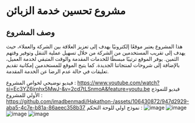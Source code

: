 # مشروع تحسين خدمة الزبائن

## وصف المشروع
هذا المشروع يعتبر موقعًا إلكترونيًا يهدف إلى تعزيز العلاقة بين الشركة والعملاء، حيث يهدف إلى تقريب المستخدمين من الشركة من خلال تسهيل عملية التنقل وتوفير وقتهم الثمين. يوفر الموقع ترتيبًا مبسطًا للخدمات المقدمة والوقت المتبقي لخدمة العميل، بالإضافة إلى شروحات لمنتجاتنا الجديدة. كما يتيح الموقع للمستخدمين إمكانية تقديم تعليقات في حالة عدم الرضا عن الخدمة المقدمة.

فيديو نوضيحي لخواص المشروع : https://www.youtube.com/watch?si=Ec3YZ6irnhx5MwJ-&v=2cd7tLSnmoA&feature=youtu.be
فيديو للنموذج الأولي للمشروع :
https://github.com/imadbenmadi/Hakathon-/assets/106430872/947d2929-aba5-4c7e-b81a-86aeec358b37
نموذج اولي للوحة التحكم :
![image](https://github.com/imadbenmadi/Hakathon-/assets/106430872/51eee9fa-d5f7-49b9-9dfb-9cd686ea823f)
![image](https://github.com/imadbenmadi/Hakathon-/assets/106430872/c2a11528-646d-43bf-b259-dd623cd79ae2)
![image](https://github.com/imadbenmadi/Hakathon-/assets/106430872/494f18c9-d60d-47bf-afa5-291f175e69ed)
![image](https://github.com/imadbenmadi/Hakathon-/assets/106430872/2ea97385-894d-4f53-adba-f0c3f538d463)



